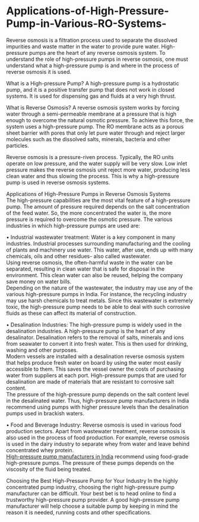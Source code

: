 # Applications-of-High-Pressure-Pump-in-Various-RO-Systems-
Reverse osmosis is a filtration process used to separate the dissolved impurities and waste matter in the water to provide pure water. High-pressure pumps are the heart of any reverse osmosis system. To understand the role of high-pressure pumps in reverse osmosis, one must understand what a high-pressure pump is and where in the process of reverse osmosis it is used. <br>

What is a High-pressure Pump?
A high-pressure pump is a hydrostatic pump, and it is a positive transfer pump that does not work in closed systems. It is used for dispensing gas and fluids at a very high thrust. <br>

What is Reverse Osmosis?
A reverse osmosis system works by forcing water through a semi-permeable membrane at a pressure that is high enough to overcome the natural osmotic pressure. To achieve this force, the system uses a high-pressure pump. The RO membrane acts as a porous sheet barrier with pores that only let pure water through and reject larger molecules such as the dissolved salts, minerals, bacteria and other particles. <br>

Reverse osmosis is a pressure-riven process. Typically, the RO units operate on low pressure, and the water supply will be very slow. Low inlet pressure makes the reverse osmosis unit reject more water, producing less clean water and thus slowing the process. This is why a high-pressure pump is used in reverse osmosis systems. <br>

Applications of High-Pressure Pumps in Reverse Osmosis Systems <br>
The high-pressure capabilities are the most vital feature of a high-pressure pump. The amount of pressure required depends on the salt concentration of the feed water. So, the more concentrated the water is, the more pressure is required to overcome the osmotic pressure. The various industries in which high-pressure pumps are used are: <br>

•	Industrial wastewater treatment: Water is a key component in many industries. Industrial processes surrounding manufacturing and the cooling of plants and machinery use water. This water, after use, ends up with many chemicals, oils and other residues- also called wastewater. <br>
Using reverse osmosis, the often-harmful waste in the water can be separated, resulting in clean water that is safe for disposal in the environment. This clean water can also be reused, helping the company save money on water bills. <br>
Depending on the nature of the wastewater, the industry may use any of the various high-pressure pumps in India. For instance, the recycling industry may use harsh chemicals to treat metals. Since this wastewater is extremely toxic, the high-pressure pump needs to be able to deal with such corrosive fluids as these can affect its material of construction. <br>

•	Desalination Industries: The high-pressure pump is widely used in the desalination industries. A high-pressure pump is the heart of any desalinator. Desalination refers to the removal of salts, minerals and ions from seawater to convert it into fresh water. This is then used for drinking, washing and other purposes. <br>
Modern vessels are installed with a desalination reverse osmosis system that helps produce fresh water on board by using the water most easily accessible to them. This saves the vessel owner the costs of purchasing water from suppliers at each port. High-pressure pumps that are used for desalination are made of materials that are resistant to corrosive salt content. <br>
The pressure of the high-pressure pump depends on the salt content level in the desalinated water. Thus, high-pressure pump manufacturers in India recommend using pumps with higher pressure levels than the desalination pumps used in brackish waters. <br>

•	Food and Beverage Industry: Reverse osmosis is used in various food production sectors. Apart from wastewater treatment, reverse osmosis is also used in the process of food production. For example, reverse osmosis is used in the dairy industry to separate whey from water and leave behind concentrated whey protein. <br>
<a href="https://arvindkaigo.com/services/pumps-and-valves/kaipumps.php">High-pressure pump manufacturers in India</a> recommend using food-grade high-pressure pumps. The pressure of these pumps depends on the viscosity of the fluid being treated. <br>

Choosing the Best High-Pressure Pump for Your Industry
In the highly concentrated pump industry, choosing the right high-pressure pump manufacturer can be difficult. Your best bet is to head online to find a trustworthy high-pressure pump provider. A good high-pressure pump manufacturer will help choose a suitable pump by keeping in mind the reason it is needed, running costs and other specifications. <br>
